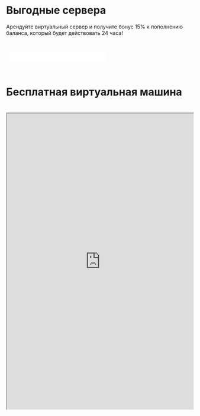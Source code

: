 # Выгодные сервера
<p>Арендуйте виртуальный сервер и получите бонус 15% к пополнению баланса, который будет действовать 24 часа!</p>

<a href="https://aeza.net/?ref=496241" class="referral-button" target="_blank">Арендовать сервер со скидкой</a>

# Бесплатная виртуальная машина

<style>
  iframe {
    width: 100%;
    height: 800px;
    #border: none;
    margin: 20px 0;
  }
  .referral-button {
    display: inline-block;
    padding: 12px 24px;
    background-color:hsla(0, 0.00%, 100.00%, 0.20);
    color: white;
    text-decoration: none;
    border-radius: 4px;
    font-weight: bold;
    margin: 20px 0;
  }
  .referral-button:hover {
    background-color:rgb(124, 210, 247);
  }
</style>



<iframe src="https://terminator.aeza.net" allowfullscreen></iframe> 